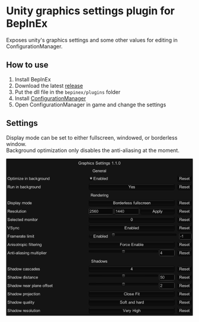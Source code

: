 # Unity graphics settings plugin for BepInEx
Exposes unity's graphics settings and some other values for editing in ConfigurationManager.

## How to use
1. Install BepInEx
2. Download the latest [release](https://github.com/BepInEx/BepInEx.GraphicsSettings/releases/latest)
3. Put the dll file in the `bepinex/plugins` folder
4. Install [ConfigurationManager](https://github.com/BepInEx/BepInEx.ConfigurationManager#readme)
5. Open ConfigurationManager in game and change the settings

## Settings

Display mode can be set to either fullscreen, windowed, or borderless window.  
Background optimization only disables the anti-aliasing at the moment.

<p align="center"><img src="https://raw.githubusercontent.com/BepInEx/BepInEx.GraphicsSettings/master/settings.png?raw=true" alt="settings list"/></p>
